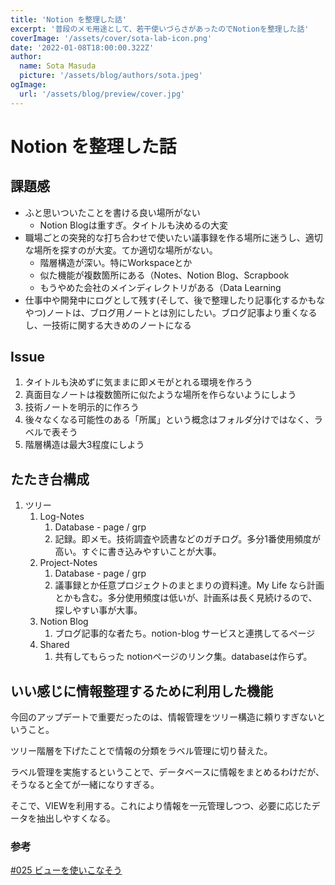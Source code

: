 ```yaml
---
title: 'Notion を整理した話'
excerpt: '普段のメモ用途として、若干使いづらさがあったのでNotionを整理した話'
coverImage: '/assets/cover/sota-lab-icon.png'
date: '2022-01-08T18:00:00.322Z'
author:
  name: Sota Masuda
  picture: '/assets/blog/authors/sota.jpeg'
ogImage:
  url: '/assets/blog/preview/cover.jpg'
---
```


# Notion を整理した話

## 課題感

- ふと思いついたことを書ける良い場所がない
    - Notion Blogは重すぎ。タイトルも決めるの大変
- 職場ごとの突発的な打ち合わせで使いたい議事録を作る場所に迷うし、適切な場所を探すのが大変。てか適切な場所がない。
    - 階層構造が深い。特にWorkspaceとか
    - 似た機能が複数箇所にある（Notes、Notion Blog、Scrapbook
    - もうやめた会社のメインディレクトリがある（Data Learning
- 仕事中や開発中にログとして残す(そして、後で整理したり記事化するかもなやつ)ノートは、ブログ用ノートとは別にしたい。ブログ記事より重くなるし、一技術に関する大きめのノートになる

## Issue

1. タイトルも決めずに気ままに即メモがとれる環境を作ろう
2. 真面目なノートは複数箇所に似たような場所を作らないようにしよう
3. 技術ノートを明示的に作ろう
4. 後々なくなる可能性のある「所属」という概念はフォルダ分けではなく、ラベルで表そう
5. 階層構造は最大3程度にしよう

## たたき台構成

1. ツリー
    1. Log-Notes
        1. Database - page / grp
        2. 記録。即メモ。技術調査や読書などのガチログ。多分1番使用頻度が高い。すぐに書き込みやすいことが大事。
    2. Project-Notes
        1. Database - page / grp
        2. 議事録とか任意プロジェクトのまとまりの資料達。My Life なら計画とかも含む。多分使用頻度は低いが、計画系は長く見続けるので、探しやすい事が大事。
    3. Notion Blog
        1. ブログ記事的な者たち。notion-blog サービスと連携してるページ
    4. Shared
        1. 共有してもらった notionページのリンク集。databaseは作らず。

## いい感じに情報整理するために利用した機能

今回のアップデートで重要だったのは、情報管理をツリー構造に頼りすぎないということ。

ツリー階層を下げたことで情報の分類をラベル管理に切り替えた。

ラベル管理を実施するということで、データベースに情報をまとめるわけだが、そうなると全てが一緒になりすぎる。

そこで、VIEWを利用する。これにより情報を一元管理しつつ、必要に応じたデータを抽出しやすくなる。

### 参考

[#025 ビューを使いこなそう](https://biz-notion.northsand.co.jp/soft/w9g8kcc870txzz450vtae3tltle5gl)